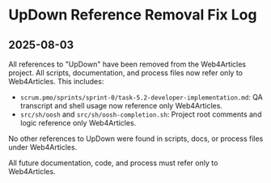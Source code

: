 # UpDown Reference Removal Fix Log

## 2025-08-03

All references to "UpDown" have been removed from the Web4Articles project. All scripts, documentation, and process files now refer only to Web4Articles. This includes:

- `scrum.pmo/sprints/sprint-0/task-5.2-developer-implementation.md`: QA transcript and shell usage now reference only Web4Articles.
- `src/sh/oosh` and `src/sh/oosh-completion.sh`: Project root comments and logic reference only Web4Articles.

No other references to UpDown were found in scripts, docs, or process files under Web4Articles.

All future documentation, code, and process must refer only to Web4Articles.
